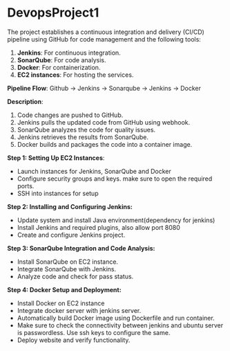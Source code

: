 # DevopsProject1

The project establishes a continuous integration and delivery (CI/CD) pipeline using GitHub for code management and the following tools: 
1. **Jenkins**: For continuous integration.
2. **SonarQube**: For code analysis.
3. **Docker**: For containerization.
4. **EC2 instances**: For hosting the services.

**Pipeline Flow**: Github -> Jenkins -> Sonarqube -> Jenkins -> Docker

**Description**:
1. Code changes are pushed to GitHub. 
2. Jenkins pulls the updated code from GitHub using webhook. 
3. SonarQube analyzes the code for quality issues. 
4. Jenkins retrieves the results from SonarQube. 
5. Docker builds and packages the code into a container image.

**Step 1: Setting Up EC2 Instances**:
- Launch instances for Jenkins, SonarQube and Docker
- Configure security groups and keys. make sure to open the required ports.
- SSH into instances for setup

**Step 2: Installing and Configuring Jenkins:**
- Update system and install Java environment(dependency for jenkins)
- Install Jenkins and required plugins, also allow port 8080
- Create and configure Jenkins project.

**Step 3: SonarQube Integration and Code Analysis:**
- Install SonarQube on EC2 instance.
- Integrate SonarQube with Jenkins.
- Analyze code and check for pass status.

**Step 4: Docker Setup and Deployment:**
- Install Docker on EC2 instance
- Integrate docker server with jenkins server.
- Automatically build Docker image using Dockerfile and run container.
- Make sure to check the connectivity between jenkins and ubuntu server is passwordless. Use ssh keys to configure the same.
- Deploy website and verify functionality.

